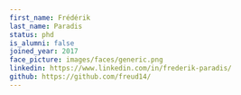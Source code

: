 ```yaml
---
first_name: Frédérik
last_name: Paradis
status: phd
is_alumni: false
joined_year: 2017
face_picture: images/faces/generic.png
linkedin: https://www.linkedin.com/in/frederik-paradis/
github: https://github.com/freud14/
---
```

